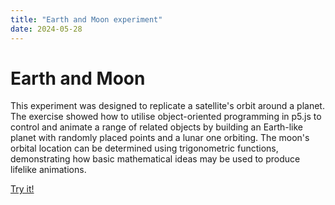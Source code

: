```yaml
---
title: "Earth and Moon experiment"
date: 2024-05-28
---
```

# Earth and Moon 

This experiment was designed to replicate a satellite's orbit around a planet. The exercise showed how to utilise object-oriented programming in p5.js to control and animate a range of related objects by building an Earth-like planet with randomly placed points and a lunar one orbiting. The moon's orbital location can be determined using trigonometric functions, demonstrating how basic mathematical ideas may be used to produce lifelike animations.

[Try it!](/skills-github-pages/Experiment55/Earth_and_Moon/index.html)
